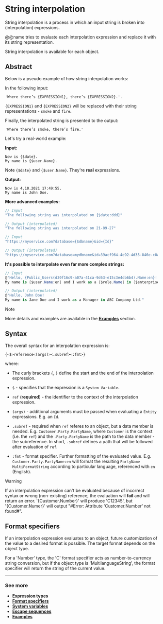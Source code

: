 ﻿# String interpolation

String interpolation is a process in which an input string is broken into (interpolation) expressions. 

@@name tries to evaluate each interpolation expression and replace it with its string representation. 

String interpolation is available for each object.

## Abstract

Below is a pseudo example of how string interpolation works:

In the following input:
```
'Where there’s {EXPRESSION1}, there’s {EXPRESSION2}.'.
```

`{EXPRESSION1}` and `{EXPRESSION2}` will be replaced with their string representations - `smoke` and `fire`.


Finally, the interpolated string is presented to the output:
```
'Where there’s smoke, there’s fire.'
```

Let's try a real-world example:

**Input:**
```
Now is {$date}.
My name is {$user.Name}.
```

Note `{$date}` and `{$user.Name}`. They're **real** expressions.

**Output:** 
```
Now is 4.10.2021 17:49:55.
My name is John Doe.
```

**More advanced examples:**

```cs
// Input
"The following string was interpolated on {$date:ddd}"

// Output (interpolated)
"The following string was interpolated on 21-09-27"
```

```cs
// Input
"https://myservice.com?database={$dbname}&id={Id}"

// Output (interpolated)
"https://myservice.com?database=mydbname&id=39acf964-4e92-4d35-846e-c8a38efff02d"
```

**It's possible to interpolate even far more complex strings:**

```cs
// Input
@"Hello, {Public_Users(d30f16c9-a07a-41ca-9d63-e15c3e4db6b4).Name:en}!
My name is {$user.Name:en} and I work as a {$role.Name} in {$enterprisecompany.Company.Name:en}."

// Output (interpolated)
@"Hello, John Doe!
My name is Jane Doe and I work as a Manager in ABC Company Ltd."
```

> [!NOTE]
> 
> More details and examples are available in the **[Examples](https://docs.erp.net/tech/advanced/string-interpolation/examples/index.html)** section.

## Syntax
The overall syntax for an interpolation expression is:

`{<$>reference<(args)><.subref><:fmt>}`

where:
* The curly brackets `{`, `}` define the start and the end of the interpolation expression.

* `$` - specifies that the expression is a `System Variable`.

* `ref` (**required**) - the identifier to the context of the interpolation expression.

* `(args)` - additional arguments must be passed when evaluating a `Entity` expressions. E.g. an `Id`.

* `.subref` - required when `ref` referes to an object, but a data member is needed. E.g. `Customer.Party.PartyName`, where `Customer` is the context (i.e. the `ref`) and the `.Party.PartyName` is the path to the data member - the subreference. In short, `.subref` defines a path that will be followed after evaluation of `ref`.

* `:fmt` - format specifier. Further formatting of the evaluated value. E.g. `Customer.Party.PartyName:en` will format the resulting `PartyName` `MultiFormatString` according to particular language, referenced with `en` (English).

> [!WARNING]
> 
> If an interpolation expression can't be evaluated because of incorrect syntax or wrong (non-existing) reference, the evaluation will **fail** and will return an error. '{Customer.Number}' will produce 'C12345', but '{Customer.Numer}' will output "#Error: Attribute 'Customer.Number' not found#".

## Format specifiers

If an interpolation expression evaluates to an object, future customization of the value to a desired format is possible. The target format depends on the object type. 

For a 'Number' type, the 'C' format specifier acts as number-to-currency string conversion, but if the object type is 'MultilanguageString', the format specifier will return the string of the current value.

------------
### See more

- **[Expression types](./expression-types/index.md)**
- **[Format specifiers](./format-specifiers.md)**
- **[System variables](./system-variables.md)**
- **[Escape sequences](./escape-sequences.md)**
- **[Examples](./examples/index.md)**
